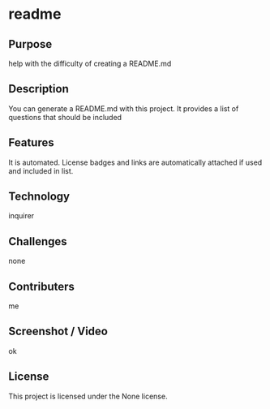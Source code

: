 # readme

  ## Purpose
  
  help with the difficulty of creating a README.md

  ## Description
  You can generate a README.md with this project.  It provides a list of questions that should be included

  ## Features
  It is automated.  License badges and links are automatically attached if used and included in list.

  ## Technology
  inquirer

  ## Challenges
  none

  ## Contributers
  me

  ## Screenshot / Video
  ok

  ## License

  This project is licensed under the None license.

  

  
  
